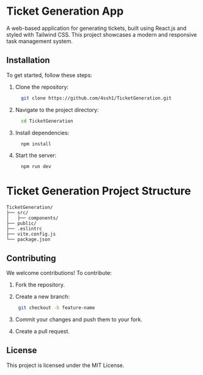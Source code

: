 # Ticket Generation App

A web-based application for generating tickets,  built using React.js and styled with Tailwind CSS. This project showcases a modern and responsive task management system.


## Installation

To get started, follow these steps:

1. Clone the repository:
   ```bash
     git clone https://github.com/4ssh1/TicketGeneration.git
   ```
   
2. Navigate to the project directory:
   ```bash
     cd TicketGeneration
   ```

4. Install dependencies:
   ```bash
     npm install
   ```

6. Start the server:
   ```bash
     npm run dev
   ```


# Ticket Generation Project Structure

```text
TicketGeneration/
├── src/
│   ├── components/      
├── public/             
├── .eslintrc            
├── vite.config.js       
└── package.json        
```



## Contributing
We welcome contributions! To contribute:

1. Fork the repository.
   
2. Create a new branch:
   ```bash
    git checkout -b feature-name
   ```

3. Commit your changes and push them to your fork.
4. Create a pull request.

## License
This project is licensed under the MIT License.


